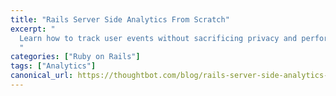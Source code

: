 ```yaml
---
title: "Rails Server Side Analytics From Scratch"
excerpt: "
  Learn how to track user events without sacrificing privacy and performance.
  "
categories: ["Ruby on Rails"]
tags: ["Analytics"]
canonical_url: https://thoughtbot.com/blog/rails-server-side-analytics-from-scratch
---
```

